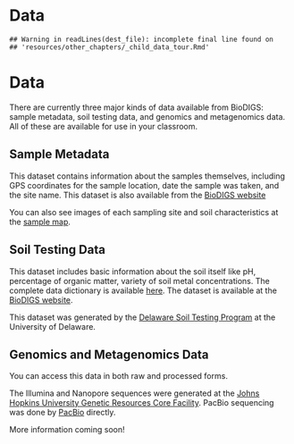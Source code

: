 # Data


```
## Warning in readLines(dest_file): incomplete final line found on
## 'resources/other_chapters/_child_data_tour.Rmd'
```


# Data

There are currently three major kinds of data available from BioDIGS: sample metadata, soil testing data, and genomics and metagenomics data. All of these are available for use in your classroom.

## Sample Metadata

This dataset contains information about the samples themselves, including GPS coordinates for the sample location, date the sample was taken, and the site name. This dataset is also available from the [BioDIGS website](https://biodigs.org/#site_data)

You can also see images of each sampling site and soil characteristics at the [sample map](https://biodigs.org/#sample_map).

## Soil Testing Data

This dataset includes basic information about the soil itself like pH, percentage of organic matter, variety of soil metal concentrations. The complete data dictionary is available [here](https://docs.google.com/spreadsheets/d/109xYUM48rjj33B76hZ3bNlrm8u-_S6uyoE_3wSCp0r0/edit#gid=188448677). The dataset is available at the [BioDIGS website](https://biodigs.org/#soil_data).

This dataset was generated by the [Delaware Soil Testing Program](https://www.udel.edu/canr/cooperative-extension/environmental-stewardship/soil-testing/) at the University of Delaware.

## Genomics and Metagenomics Data

You can access this data in both raw and processed forms.

The Illumina and Nanopore sequences were generated at the [Johns Hopkins University Genetic Resources Core Facility](https://grcf.jhmi.edu/). PacBio sequencing was done by [PacBio](https://www.pacb.com/) directly.

More information coming soon!
